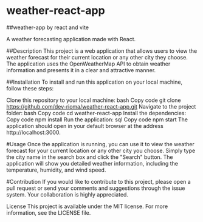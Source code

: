 # weather-react-app
##weather-app by react and vite

A weather forecasting application made with React.

##Description
This project is a web application that allows users to view the weather forecast for their current location or any other city they choose. The application uses the OpenWeatherMap API to obtain weather information and presents it in a clear and attractive manner.

##Installation
To install and run this application on your local machine, follow these steps:

Clone this repository to your local machine:
bash
Copy code
git clone https://github.com/dev-rioma/weather-react-app.git
Navigate to the project folder:
bash
Copy code
cd weather-react-app
Install the dependencies:
Copy code
npm install
Run the application:
sql
Copy code
npm start
The application should open in your default browser at the address http://localhost:3000.

#Usage
Once the application is running, you can use it to view the weather forecast for your current location or any other city you choose. Simply type the city name in the search box and click the "Search" button. The application will show you detailed weather information, including the temperature, humidity, and wind speed.

#Contribution
If you would like to contribute to this project, please open a pull request or send your comments and suggestions through the issue system. Your collaboration is highly appreciated.

License
This project is available under the MIT license. For more information, see the LICENSE file.
